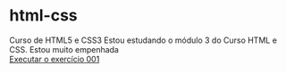# html-css
 Curso de HTML5 e CSS3 
 Estou estudando o módulo 3 do Curso HTML e CSS. Estou muito empenhada <br>
 <a href="https://github.com/pamelanachbar/html-css/tree/main/exercicios/exercicio001">Executar o exercício 001<a>